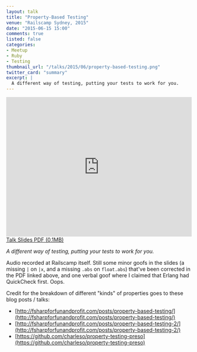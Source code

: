 ```yaml
---
layout: talk
title: "Property-Based Testing"
venue: "Railscamp Sydney, 2015"
date: "2015-06-15 15:00"
comments: true
listed: false
categories:
- Meetup
- Ruby
- Testing
thumbnail_url: "/talks/2015/06/property-based-testing.png"
twitter_card: "summary"
excerpt: |
  A different way of testing, putting your tests to work for you.
---
```


<div class="pdf">
  <iframe src="https://player.vimeo.com/video/130847897?byline=0&portrait=0" width="500" height="376" frameborder="0" webkitallowfullscreen mozallowfullscreen allowfullscreen></iframe>
  <a href="/talks/2015/06/property-based-testing.pdf">
    <span>Talk Slides PDF (0.1MB)</span>
  </a>
</div>

*A different way of testing, putting your tests to work for you.*

Audio recorded at Railscamp itself. Still some minor goofs in the slides (a missing `|` on `|x`, and a missing `.abs` on `float.abs`) that've been corrected in the PDF linked above, and one verbal goof where I claimed that Erlang had QuickCheck first. Oops.

Credit for the breakdown of different "kinds" of properties goes to these blog posts / talks:

* [http://fsharpforfunandprofit.com/posts/property-based-testing/](http://fsharpforfunandprofit.com/posts/property-based-testing/)
* [http://fsharpforfunandprofit.com/posts/property-based-testing-2/](http://fsharpforfunandprofit.com/posts/property-based-testing-2/)
* [https://github.com/charleso/property-testing-preso](https://github.com/charleso/property-testing-preso)
